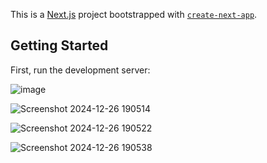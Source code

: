 This is a [Next.js](https://nextjs.org) project bootstrapped with [`create-next-app`](https://nextjs.org/docs/app/api-reference/cli/create-next-app).

## Getting Started

First, run the development server:


![image](https://github.com/user-attachments/assets/d3dfd976-53e7-49eb-828c-1a3a640d147b)



![Screenshot 2024-12-26 190514](https://github.com/user-attachments/assets/f447c1f9-9508-4b8c-bacb-ac91a794bab2)


![Screenshot 2024-12-26 190522](https://github.com/user-attachments/assets/64bf27fb-4692-4016-b819-76d128d19476)


![Screenshot 2024-12-26 190538](https://github.com/user-attachments/assets/823017e9-91e6-455e-84bb-8fb9b1c95005)
